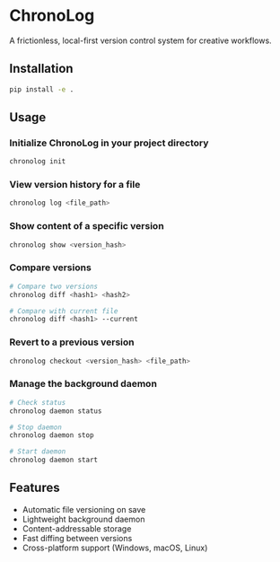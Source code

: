 # ChronoLog

A frictionless, local-first version control system for creative workflows.

## Installation

```bash
pip install -e .
```

## Usage

### Initialize ChronoLog in your project directory
```bash
chronolog init
```

### View version history for a file
```bash
chronolog log <file_path>
```

### Show content of a specific version
```bash
chronolog show <version_hash>
```

### Compare versions
```bash
# Compare two versions
chronolog diff <hash1> <hash2>

# Compare with current file
chronolog diff <hash1> --current
```

### Revert to a previous version
```bash
chronolog checkout <version_hash> <file_path>
```

### Manage the background daemon
```bash
# Check status
chronolog daemon status

# Stop daemon
chronolog daemon stop

# Start daemon
chronolog daemon start
```

## Features

- Automatic file versioning on save
- Lightweight background daemon
- Content-addressable storage
- Fast diffing between versions
- Cross-platform support (Windows, macOS, Linux)